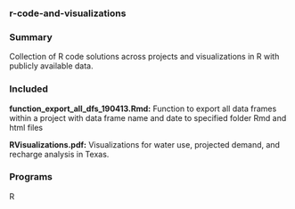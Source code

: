 ### r-code-and-visualizations

### Summary
Collection of R code solutions across projects and visualizations in R with publicly available data.

### Included
**function_export_all_dfs_190413.Rmd:**
Function to export all data frames within a project with data frame name and date to specified folder
Rmd and html files

**RVisualizations.pdf:**
Visualizations for water use, projected demand, and recharge analysis in Texas. 

### Programs
R
